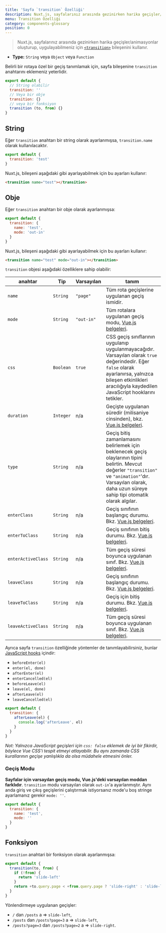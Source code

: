 ```yaml
---
title: 'Sayfa `transition` Özelliği'
description: Nuxt.js, sayfalarınız arasında gezinirken harika geçişler/animasyonlar oluşturup, uygulayabilmeniz için `<transition>` bileşenini kullanır.
menu: Transition Özelliği
category: components-glossary
position: 0
---
```


> Nuxt.js, sayfalarınız arasında gezinirken harika geçişler/animasyonlar oluşturup, uygulayabilmeniz için [`<transition>`](https://vuejs.org/v2/guide/transitions.html#Transitioning-Single-Elements-Components) bileşenini kullanır.

- **Type:** `String` veya `Object` veya `Function`

Belirli bir rotaya özel bir geçiş tanımlamak için, sayfa bileşenine `transition` anahtarını eklemeniz yeterlidir. 

```js
export default {
  // String olabilir
  transition: ''
  // Veya bir obje
  transition: {}
  // veya bir fonksiyon
  transition (to, from) {}
}
```

## String

Eğer `transition` anahtarı bir string olarak ayarlanmışsa, `transition.name` olarak kullanılacaktır.

```js
export default {
  transition: 'test'
}
```
Nuxt.js, bileşeni aşağıdaki gibi ayarlayabilmek için bu ayarları kullanır:

```html
<transition name="test"></transition>
```

## Obje

Eğer `transition` anahtarı bir obje olarak ayarlanmışsa:

```js
export default {
  transition: {
    name: 'test',
    mode: 'out-in'
  }
}
```

Nuxt.js, bileşeni aşağıdaki gibi ayarlayabilmek için bu ayarları kullanır:

```html
<transition name="test" mode="out-in"></transition>
```

`transition` objesi aşağıdaki özelliklere sahip olabilir:

| anahtar                | Tip      | Varsayılan    | tanım                                                                                                                                                                                                                 |
| ------------------ | --------- | ---------- | -------------------------------------------------------------------------------------------------------------------------------------------------------------------------------------------------------------------------- |
| `name`             | `String`  | `"page"`   | Tüm rota geçişlerine uygulanan geçiş ismidir.                                                                                                                                                                  |
| `mode`             | `String`  | `"out-in"` | Tüm rotalara uygulanan geçiş modu, [Vue.js belgeleri](https://vuejs.org/v2/guide/transitions.html#Transition-Modes).                                                                                       |
| `css`              | `Boolean` | `true`     | CSS geçiş sınıflarının uygulanıp uygulanmayacağıdır. Varsayılan olarak `true` değerindedir. Eğer `false` olarak ayarlanırsa, yalnızca bileşen etkinlikleri aracılığıyla kaydedilen JavaScript hooklarını tetikler.                                                                        |
| `duration`         | `Integer` | n/a        | Geçişte uygulanan süredir (milisaniye cinsinden), bkz. [Vue.js belgeleri](https://vuejs.org/v2/guide/transitions.html#Explicit-Transition-Durations).                                                           |
| `type`             | `String`  | n/a        | Geçiş bitiş zamanlamasını belirlemek için beklenecek geçiş olaylarının tipini belirtin. Mevcut değerler `"transition"` ve `"animation"`'dır. Varsayılan olarak, daha uzun süreye sahip tipi otomatik olarak algılar. |
| `enterClass`       | `String`  | n/a        | Geçiş sınıfının başlangıç durumu. Bkz. [Vue.js belgeleri](https://vuejs.org/v2/guide/transitions.html#Custom-Transition-Classes).                                                                             |
| `enterToClass`     | `String`  | n/a        | Geçiş sınıfının bitiş durumu. Bkz. [Vue.js belgeleri](https://vuejs.org/v2/guide/transitions.html#Custom-Transition-Classes).                                                                                    |
| `enterActiveClass` | `String`  | n/a        | Tüm geçiş süresi boyunca uygulanan sınıf. Bkz. [Vue.js belgeleri](https://vuejs.org/v2/guide/transitions.html#Custom-Transition-Classes).                                                                |
| `leaveClass`       | `String`  | n/a        | Geçiş sınıfının başlangıç durumu. Bkz. [Vue.js belgeleri](https://vuejs.org/v2/guide/transitions.html#Custom-Transition-Classes).                                                                             |
| `leaveToClass`     | `String`  | n/a        | Geçiş için bitiş durumu. Bkz. [Vue.js belgeleri](https://vuejs.org/v2/guide/transitions.html#Custom-Transition-Classes).                                                                                    |
| `leaveActiveClass` | `String`  | n/a        | Tüm geçiş süresi boyunca uygulanan sınıf. Bkz. [Vue.js belgeleri](https://vuejs.org/v2/guide/transitions.html#Custom-Transition-Classes).                                                                |


Ayrıca sayfa `transition` özelliğinde yöntemler de tanımlayabilirsiniz, bunlar [JavaScript hooks](https://vuejs.org/v2/guide/transitions.html#JavaScript-Hooks) içindir:

- `beforeEnter(el)`
- `enter(el, done)`
- `afterEnter(el)`
- `enterCancelled(el)`
- `beforeLeave(el)`
- `leave(el, done)`
- `afterLeave(el)`
- `leaveCancelled(el)`

```js
export default {
  transition: {
    afterLeave(el) {
      console.log('afterLeave', el)
    }
  }
}
```
_Not: Yalnızca JavaScript geçişleri için `css: false` eklemek de iyi bir fikirdir, böylece Vue CSS'i tespit etmeyi atlayabilir. Bu aynı zamanda CSS kurallarının geçişe yanlışlıkla da olsa müdahele etmesini önler._

### Geçiş Modu

**Sayfalar için varsayılan geçiş modu, Vue.js'deki varsayılan moddan farklıdır**. `transition` modu varsayılan olarak `out-in`'a ayarlanmıştır. Aynı anda giriş ve çıkış geçişlerini çalıştırmak istiyorsanız mode'u boş stringe ayarlamanız gerekir `mode: ''`.

```js
export default {
  transition: {
    name: 'test',
    mode: ''
  }
}
```

## Fonksiyon

`transition` anahtari bir fonksiyon olarak ayarlanmışsa:

```js
export default {
  transition(to, from) {
    if (!from) {
      return 'slide-left'
    }
    return +to.query.page < +from.query.page ? 'slide-right' : 'slide-left'
  }
}
```

Yönlendirmeye uygulanan geçişler:

- `/` dan `/posts` a => `slide-left`,
- `/posts` dan `/posts?page=3` a => `slide-left`,
- `/posts?page=3` dan `/posts?page=2` a => `slide-right`.
